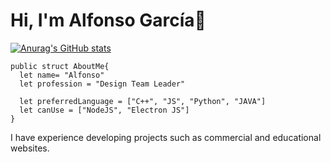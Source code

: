 # Hi, I'm Alfonso García👋
[![Anurag's GitHub stats](https://github-readme-stats.vercel.app/api?username=cracellch)](https://github.com/cracllch/github-readme-stats)
```
public struct AboutMe{
  let name= "Alfonso"
  let profession = "Design Team Leader"

  let preferredLanguage = ["C++", "JS", "Python", "JAVA"]
  let canUse = ["NodeJS", "Electron JS"]
}
```
I have experience developing projects such as commercial and educational websites.

<!--
**cracellch/cracellch** is a ✨ _special_ ✨ repository because its `README.md` (this file) appears on your GitHub profile.

Here are some ideas to get you started:

- 🔭 I’m currently working on ...
- 🌱 I’m currently learning ...
- 👯 I’m looking to collaborate on ...
- 🤔 I’m looking for help with ...
- 💬 Ask me about ...
- 📫 How to reach me: ...
- 😄 Pronouns: ...    
- ⚡ Fun fact: ...
-->

